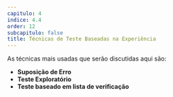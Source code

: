 ```yaml
---
capitulo: 4
indice: 4.4
order: 12
subcapitulo: false
title: Técnicas de Teste Baseadas na Experiência
---
```


<p>As técnicas mais usadas que serão discutidas aqui são:</p>

<ul>
    <li><b>Suposição de Erro</b></li>
    <li><b>Teste Exploratório</b></li>
    <li><b>Teste baseado em lista de verificação</b></li>
</ul>
